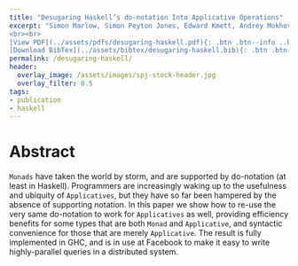 ```yaml
---
title: "Desugaring Haskell’s do-notation Into Applicative Operations"
excerpt: "Simon Marlow, Simon Peyton Jones, Edward Kmett, Andrey Mokhov <br><br> Published in <em>Haskell Symposium</em>
<br><br>
[View PDF](../assets/pdfs/desugaring-haskell.pdf){: .btn .btn--info ..btn--large}
[Download BibTex](../assets/bibtex/desugaring-haskell.bib){: .btn .btn--info ..btn--large}"
permalink: /desugaring-haskell/
header:
  overlay_image: /assets/images/spj-stock-header.jpg
  overlay_filter: 0.5
tags:
- publication
- haskell
---
```


# Abstract
``Monads`` have taken the world by storm, and are supported by do-notation (at least in Haskell). Programmers are increasingly waking up to the usefulness and ubiquity of ``Applicatives``, but they have so far been hampered by the absence of supporting notation. In this paper we show how to re-use the very same do-notation to work for ``Applicatives`` as well, providing efficiency benefits for some types that are both ``Monad`` and ``Applicative``, and syntactic convenience for those that are merely ``Applicative``. The result is fully implemented in GHC, and is in use at Facebook to make it easy to write highly-parallel queries in a distributed system.
